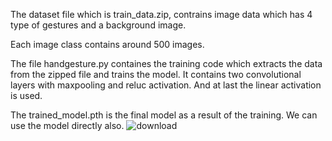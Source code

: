 The dataset file which is train_data.zip, contrains image data which has 4 type of gestures and a background image.

Each image class contains around 500 images.



The file handgesture.py containes the training code which extracts the data from the zipped file and trains the model. It contains two convolutional layers with maxpooling and reluc activation. And at last the linear activation is used.


The trained_model.pth is the final model as a result of the training. We can use the model directly also.
![download](https://github.com/Sarangan-Raveendranathan/handgesture/assets/78191268/0f173bd0-e013-4b52-95e8-6e324eb49520)
